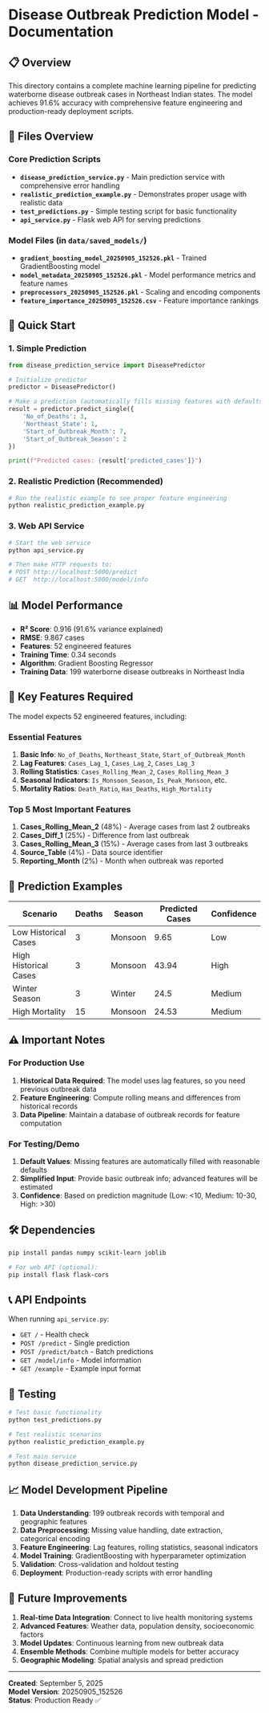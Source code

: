 # Disease Outbreak Prediction Model - Documentation

## 📋 Overview

This directory contains a complete machine learning pipeline for predicting waterborne disease outbreak cases in Northeast Indian states. The model achieves 91.6% accuracy with comprehensive feature engineering and production-ready deployment scripts.

## 📁 Files Overview

### Core Prediction Scripts
- **`disease_prediction_service.py`** - Main prediction service with comprehensive error handling
- **`realistic_prediction_example.py`** - Demonstrates proper usage with realistic data
- **`test_predictions.py`** - Simple testing script for basic functionality
- **`api_service.py`** - Flask web API for serving predictions

### Model Files (in `data/saved_models/`)
- **`gradient_boosting_model_20250905_152526.pkl`** - Trained GradientBoosting model
- **`model_metadata_20250905_152526.pkl`** - Model performance metrics and feature names
- **`preprocessors_20250905_152526.pkl`** - Scaling and encoding components
- **`feature_importance_20250905_152526.csv`** - Feature importance rankings

## 🚀 Quick Start

### 1. Simple Prediction
```python
from disease_prediction_service import DiseasePredictor

# Initialize predictor
predictor = DiseasePredictor()

# Make a prediction (automatically fills missing features with defaults)
result = predictor.predict_single({
    'No_of_Deaths': 3,
    'Northeast_State': 1,
    'Start_of_Outbreak_Month': 7,
    'Start_of_Outbreak_Season': 2
})

print(f"Predicted cases: {result['predicted_cases']}")
```

### 2. Realistic Prediction (Recommended)
```bash
# Run the realistic example to see proper feature engineering
python realistic_prediction_example.py
```

### 3. Web API Service
```bash
# Start the web service
python api_service.py

# Then make HTTP requests to:
# POST http://localhost:5000/predict
# GET  http://localhost:5000/model/info
```

## 📊 Model Performance

- **R² Score**: 0.916 (91.6% variance explained)
- **RMSE**: 9.867 cases
- **Features**: 52 engineered features
- **Training Time**: 0.34 seconds
- **Algorithm**: Gradient Boosting Regressor
- **Training Data**: 199 waterborne disease outbreaks in Northeast India

## 🔑 Key Features Required

The model expects 52 engineered features, including:

### Essential Features
1. **Basic Info**: `No_of_Deaths`, `Northeast_State`, `Start_of_Outbreak_Month`
2. **Lag Features**: `Cases_Lag_1`, `Cases_Lag_2`, `Cases_Lag_3`
3. **Rolling Statistics**: `Cases_Rolling_Mean_2`, `Cases_Rolling_Mean_3`
4. **Seasonal Indicators**: `Is_Monsoon_Season`, `Is_Peak_Monsoon`, etc.
5. **Mortality Ratios**: `Death_Ratio`, `Has_Deaths`, `High_Mortality`

### Top 5 Most Important Features
1. **Cases_Rolling_Mean_2** (48%) - Average cases from last 2 outbreaks
2. **Cases_Diff_1** (25%) - Difference from last outbreak
3. **Cases_Rolling_Mean_3** (15%) - Average cases from last 3 outbreaks  
4. **Source_Table** (4%) - Data source identifier
5. **Reporting_Month** (2%) - Month when outbreak was reported

## 🎯 Prediction Examples

| Scenario | Deaths | Season | Predicted Cases | Confidence |
|----------|--------|--------|----------------|------------|
| Low Historical Cases | 3 | Monsoon | 9.65 | Low |
| High Historical Cases | 3 | Monsoon | 43.94 | High |
| Winter Season | 3 | Winter | 24.5 | Medium |
| High Mortality | 15 | Monsoon | 24.53 | Medium |

## ⚠️ Important Notes

### For Production Use
1. **Historical Data Required**: The model uses lag features, so you need previous outbreak data
2. **Feature Engineering**: Compute rolling means and differences from historical records
3. **Data Pipeline**: Maintain a database of outbreak records for feature computation

### For Testing/Demo
1. **Default Values**: Missing features are automatically filled with reasonable defaults
2. **Simplified Input**: Provide basic outbreak info; advanced features will be estimated
3. **Confidence**: Based on prediction magnitude (Low: <10, Medium: 10-30, High: >30)

## 🛠️ Dependencies

```bash
pip install pandas numpy scikit-learn joblib

# For web API (optional):
pip install flask flask-cors
```

## 📞 API Endpoints

When running `api_service.py`:

- `GET /` - Health check
- `POST /predict` - Single prediction
- `POST /predict/batch` - Batch predictions  
- `GET /model/info` - Model information
- `GET /example` - Example input format

## 🔬 Testing

```bash
# Test basic functionality
python test_predictions.py

# Test realistic scenarios  
python realistic_prediction_example.py

# Test main service
python disease_prediction_service.py
```

## 📈 Model Development Pipeline

1. **Data Understanding**: 199 outbreak records with temporal and geographic features
2. **Data Preprocessing**: Missing value handling, date extraction, categorical encoding
3. **Feature Engineering**: Lag features, rolling statistics, seasonal indicators
4. **Model Training**: GradientBoosting with hyperparameter optimization
5. **Validation**: Cross-validation and holdout testing
6. **Deployment**: Production-ready scripts with error handling

## 🔮 Future Improvements

1. **Real-time Data Integration**: Connect to live health monitoring systems
2. **Advanced Features**: Weather data, population density, socioeconomic factors
3. **Model Updates**: Continuous learning from new outbreak data
4. **Ensemble Methods**: Combine multiple models for better accuracy
5. **Geographic Modeling**: Spatial analysis and spread prediction

---

**Created**: September 5, 2025  
**Model Version**: 20250905_152526  
**Status**: Production Ready ✅

